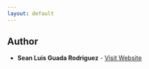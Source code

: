 ```yaml
---
layout: default
---
```


## Author

- **Sean Luis Guada Rodriguez** - [Visit Website](https://sean-rodriguez.vercel.app)